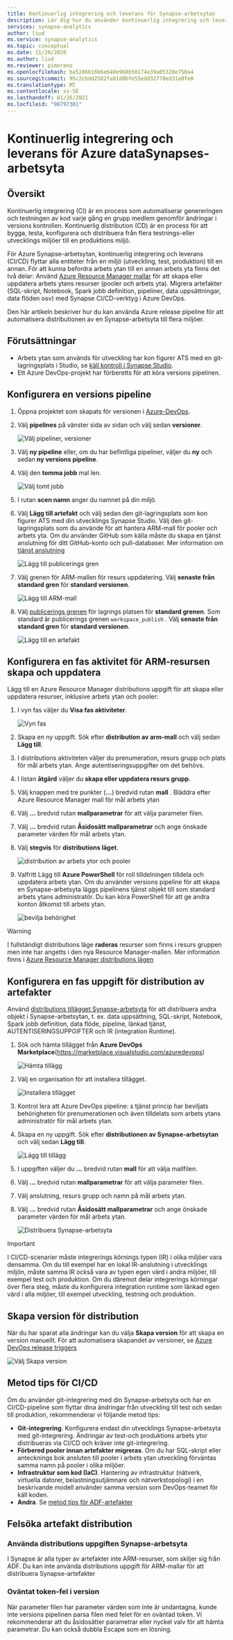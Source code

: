 ```yaml
---
title: Kontinuerlig integrering och leverans för Synapse-arbetsytan
description: Lär dig hur du använder kontinuerlig integrering och leverans för att distribuera ändringar i arbets ytan från en miljö (utveckling, testning, produktion) till en annan.
services: synapse-analytics
author: liud
ms.service: synapse-analytics
ms.topic: conceptual
ms.date: 11/20/2020
ms.author: liud
ms.reviewer: pimorano
ms.openlocfilehash: ba5286b16b6e640e968b50174e39a05328e750a4
ms.sourcegitcommit: 95c2cbdd2582fa81d0bfe55edd32778ed31e0fe8
ms.translationtype: MT
ms.contentlocale: sv-SE
ms.lasthandoff: 01/26/2021
ms.locfileid: "98797301"
---
```

# <a name="continuous-integration-and-delivery-for-azure-synapse-workspace"></a>Kontinuerlig integrering och leverans för Azure dataSynapses-arbetsyta

## <a name="overview"></a>Översikt

Kontinuerlig integrering (CI) är en process som automatiserar genereringen och testningen av kod varje gång en grupp medlem genomför ändringar i versions kontrollen. Kontinuerlig distribution (CD) är en process för att bygga, testa, konfigurera och distribuera från flera testnings-eller utvecklings miljöer till en produktions miljö.

För Azure Synapse-arbetsytan, kontinuerlig integrering och leverans (CI/CD) flyttar alla entiteter från en miljö (utveckling, test, produktion) till en annan. För att kunna befordra arbets ytan till en annan arbets yta finns det två delar: Använd [Azure Resource Manager mallar](../../azure-resource-manager/templates/overview.md) för att skapa eller uppdatera arbets ytans resurser (pooler och arbets yta). Migrera artefakter (SQL-skript, Notebook, Spark jobb definition, pipeliner, data uppsättningar, data flöden osv) med Synapse CI/CD-verktyg i Azure DevOps. 

Den här artikeln beskriver hur du kan använda Azure release pipeline för att automatisera distributionen av en Synapse-arbetsyta till flera miljöer.

## <a name="prerequisites"></a>Förutsättningar

-   Arbets ytan som används för utveckling har kon figurer ATS med en git-lagringsplats i Studio, se [käll kontroll i Synapse Studio](source-control.md).
-   Ett Azure DevOps-projekt har förberetts för att köra versions pipelinen.

## <a name="set-up-a-release-pipelines"></a>Konfigurera en versions pipeline

1.  Öppna projektet som skapats för versionen i [Azure-DevOps](https://dev.azure.com/).

1.  Välj **pipelines** på vänster sida av sidan och välj sedan **versioner**.

    ![Välj pipeliner, versioner](media/create-release-1.png)

1.  Välj **ny pipeline** eller, om du har befintliga pipeliner, väljer du **ny** och sedan **ny versions pipeline**.

1.  Välj den **tomma jobb** mal len.

    ![Välj tomt jobb](media/create-release-select-empty.png)

1.  I rutan **scen namn** anger du namnet på din miljö.

1.  Välj **Lägg till artefakt** och välj sedan den git-lagringsplats som kon figurer ATS med din utvecklings Synapse Studio. Välj den git-lagringsplats som du använde för att hantera ARM-mall för pooler och arbets yta. Om du använder GitHub som källa måste du skapa en tjänst anslutning för ditt GitHub-konto och pull-databaser. Mer information om [tjänst anslutning](/azure/devops/pipelines/library/service-endpoints) 

    ![Lägg till publicerings gren](media/release-creation-github.png)

1.  Välj grenen för ARM-mallen för resurs uppdatering. Välj **senaste från standard gren** för **standard versionen**.

    ![Lägg till ARM-mall](media/release-creation-arm-branch.png)

1.  Välj [publicerings grenen](source-control.md#configure-publishing-settings) för lagrings platsen för **standard grenen**. Som standard är publicerings grenen `workspace_publish` . Välj **senaste från standard gren** för **standard versionen**.

    ![Lägg till en artefakt](media/release-creation-publish-branch.png)

## <a name="set-up-a-stage-task-for-arm-resource-create-and-update"></a>Konfigurera en fas aktivitet för ARM-resursen skapa och uppdatera 

Lägg till en Azure Resource Manager distributions uppgift för att skapa eller uppdatera resurser, inklusive arbets ytan och pooler:

1. I vyn fas väljer du **Visa fas aktiviteter**.

    ![Vyn fas](media/release-creation-stage-view.png)

1. Skapa en ny uppgift. Sök efter **distribution av arm-mall** och välj sedan **Lägg till**.

1. I distributions aktiviteten väljer du prenumeration, resurs grupp och plats för mål arbets ytan. Ange autentiseringsuppgifter om det behövs.

1. I listan **åtgärd** väljer du **skapa eller uppdatera resurs grupp**.

1. Välj knappen med tre punkter (**...**) bredvid rutan **mall** . Bläddra efter Azure Resource Manager mall för mål arbets ytan

1. Välj **...** bredvid rutan **mallparametrar** för att välja parameter filen.

1. Välj **...** bredvid rutan **Åsidosätt mallparametrar** och ange önskade parameter värden för mål arbets ytan. 

1. Välj **stegvis** för **distributions läget**.
    
    ![distribution av arbets ytor och pooler](media/pools-resource-deploy.png)

1. Valfritt Lägg till **Azure PowerShell** för roll tilldelningen tilldela och uppdatera arbets ytan. Om du använder versions pipeline för att skapa en Synapse-arbetsyta läggs pipelinens tjänst objekt till som standard arbets ytans administratör. Du kan köra PowerShell för att ge andra konton åtkomst till arbets ytan. 
    
    ![bevilja behörighet](media/release-creation-grant-permission.png)

 > [!WARNING]
> I fullständigt distributions läge **raderas** resurser som finns i resurs gruppen men inte har angetts i den nya Resource Manager-mallen. Mer information finns i [Azure Resource Manager distributions lägen](../../azure-resource-manager/templates/deployment-modes.md)

## <a name="set-up-a-stage-task-for-artifacts-deployment"></a>Konfigurera en fas uppgift för distribution av artefakter 

Använd [distributions tillägget Synapse-arbetsyta](https://marketplace.visualstudio.com/items?itemName=AzureSynapseWorkspace.synapsecicd-deploy) för att distribuera andra objekt i Synapse-arbetsytan, t. ex. data uppsättning, SQL-skript, Notebook, Spark jobb definition, data flöde, pipeline, länkad tjänst, AUTENTISERINGSUPPGIFTER och IR (integration Runtime).  

1. Sök och hämta tillägget från **Azure DevOps Marketplace**(https://marketplace.visualstudio.com/azuredevops) 

     ![Hämta tillägg](media/get-extension-from-market.png)

1. Välj en organisation för att installera tillägget. 

     ![Installera tillägget](media/install-extension.png)

1. Kontrol lera att Azure DevOps pipeline: s tjänst princip har beviljats behörigheten för prenumerationen och även tilldelats som arbets ytans administratör för mål arbets ytan. 

1. Skapa en ny uppgift. Sök efter **distributionen av Synapse-arbetsytan** och välj sedan **Lägg till**.

     ![Lägg till tillägg](media/add-extension-task.png)

1.  I uppgiften väljer du **...** bredvid rutan **mall** för att välja mallfilen.

1. Välj **...** bredvid rutan **mallparametrar** för att välja parameter filen.

1. Välj anslutning, resurs grupp och namn på mål arbets ytan. 

1. Välj **...** bredvid rutan **Åsidosätt mallparametrar** och ange önskade parameter värden för mål arbets ytan. 

    ![Distribuera Synapse-arbetsyta](media/create-release-artifacts-deployment.png)

> [!IMPORTANT]
> I CI/CD-scenarier måste integrerings körnings typen (IR) i olika miljöer vara densamma. Om du till exempel har en lokal IR-anslutning i utvecklings miljön, måste samma IR också vara av typen egen värd i andra miljöer, till exempel test och produktion. Om du däremot delar integrerings körningar över flera steg, måste du konfigurera integration runtime som länkad egen värd i alla miljöer, till exempel utveckling, testning och produktion.

## <a name="create-release-for-deployment"></a>Skapa version för distribution 

När du har sparat alla ändringar kan du välja **Skapa version** för att skapa en version manuellt. För att automatisera skapandet av versioner, se [Azure DevOps release triggers](/azure/devops/pipelines/release/triggers)

   ![Välj Skapa version](media/release-creation-manually.png)

## <a name="best-practices-for-cicd"></a>Metod tips för CI/CD

Om du använder git-integrering med din Synapse-arbetsyta och har en CI/CD-pipeline som flyttar dina ändringar från utveckling till test och sedan till produktion, rekommenderar vi följande metod tips:

-   **Git-integrering**. Konfigurera endast din utvecklings Synapse-arbetsyta med git-integrering. Ändringar av test-och produktions arbets ytor distribueras via CI/CD och kräver inte git-integrering.
-   **Förbered pooler innan artefakter migreras**. Om du har SQL-skript eller antecknings bok ansluten till pooler i arbets ytan utveckling förväntas samma namn på pooler i olika miljöer. 
-   **Infrastruktur som kod (IaC)**. Hantering av infrastruktur (nätverk, virtuella datorer, belastningsutjämnare och nätverkstopologi) i en beskrivande modell använder samma version som DevOps-teamet för käll koden. 
-   **Andra**. Se [metod tips för ADF-artefakter](../../data-factory/continuous-integration-deployment.md#best-practices-for-cicd)

## <a name="troubleshooting-artifacts-deployment"></a>Felsöka artefakt distribution 

### <a name="use-the-synapse-workspace-deployment-task"></a>Använda distributions uppgiften Synapse-arbetsyta

I Synapse är alla typer av artefakter inte ARM-resurser, som skiljer sig från ADF. Du kan inte använda distributions uppgift för ARM-mallar för att distribuera Synapse-artefakter
 
### <a name="unexpected-token-error-in-release"></a>Oväntat token-fel i version

När parameter filen har parameter värden som inte är undantagna, kunde inte versions pipelinen parsa filen med felet för en oväntad token. Vi rekommenderar att du åsidosätter parametrar eller nyckel valv för att hämta parametrar. Du kan också dubbla Escape som en lösning.